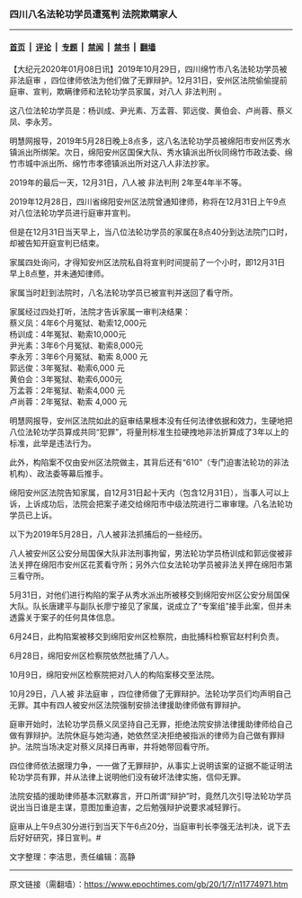 ### 四川八名法轮功学员遭冤判 法院欺瞒家人

---

#### [首页](../../../..?n11774971) &nbsp;|&nbsp; [评论](../../../../../epoch-comment?n11774971) &nbsp;|&nbsp; [专题](../../../../../epoch-special?n11774971) &nbsp;|&nbsp; [禁闻](../../../../../epoch-news?n11774971) &nbsp;|&nbsp; [禁书](../../../../../books?n11774971) &nbsp;|&nbsp; [翻墙](https://github.com/gfw-breaker/nogfw/blob/master/README.md?n11774971)


<div class="post_content" id="artbody" itemprop="articleBody">
 <!-- article content begin -->
 <p>
  【大纪元2020年01月08日讯】2019年10月29日，四川绵竹市八名法轮功学员被
  <ok href="https://www.epochtimes.com/gb/tag/%E9%9D%9E%E6%B3%95%E5%BA%AD%E5%AE%A1.html">
   非法庭审
  </ok>
  ，四位律师依法为他们做了无罪辩护。12月31日，安州区法院偷偷提前庭审、宣判，欺瞒律师和法轮功学员家属，对八人
  <ok href="https://www.epochtimes.com/gb/tag/%E9%9D%9E%E6%B3%95%E5%88%A4%E5%88%91.html">
   非法判刑
  </ok>
  。
 </p>
 <p>
  这八位法轮功学员是：杨训成、尹光素、万孟蓉、郭远俊、黄伯会、卢尚蓉、蔡义凤、李永芳。
 </p>
 <p>
  明慧网报导，2019年5月28日晚上8点多，这八名法轮功学员被绵阳市安州区秀水镇派出所绑架。次日，绵阳安州区国保大队、秀水镇派出所伙同绵竹市政法委、绵竹市城中派出所、绵竹市孝德镇派出所对这八人非法抄家。
 </p>
 <p>
  2019年的最后一天，12月31日，八人被
  <ok href="https://www.epochtimes.com/gb/tag/%E9%9D%9E%E6%B3%95%E5%88%A4%E5%88%91.html">
   非法判刑
  </ok>
  2年至4年半不等。
 </p>
 <p>
  2019年12月28日，四川省绵阳安州区法院曾通知律师，称将在12月31日上午9点对八位法轮功学员进行庭审并宣判。
 </p>
 <p>
  但是在12月31日当天早上，当八位法轮功学员的家属在8点40分到达法院门口时，却被告知开庭宣判已结束。
 </p>
 <p>
  家属四处询问，才得知安州区法院私自将宣判时间提前了一个小时，即12月31日早上8点整，并未通知律师。
 </p>
 <p>
  家属当时赶到法院时，八名法轮功学员已被宣判并送回了看守所。
 </p>
 <p>
  家属经过四处打听，法院才告诉家属一审判决结果：
  <br/>
  蔡义凤：4年6个月冤狱、勒索12,000元
  <br/>
  杨训成：4年冤狱、勒索10,000元
  <br/>
  尹光素：3年6个月冤狱、勒索8,000元
  <br/>
  李永芳：3年6个月冤狱、勒索 8,000 元
  <br/>
  郭远俊：3年冤狱、勒索6,000 元
  <br/>
  黄伯会：3年冤狱、勒索6,000元
  <br/>
  万孟蓉：2年冤狱、勒索4,000 元
  <br/>
  卢尚蓉：2年冤狱、勒索 4,000 元
 </p>
 <p>
  明慧网报导，安州区法院如此的庭审结果根本没有任何法律依据和效力，生硬地把八位法轮功学员算成共同“犯罪”，将量刑标准生拉硬拽地非法折算成了3年以上的标准，此举是违法行为。
 </p>
 <p>
  此外，构陷案不仅由安州区法院做主，其背后还有“610”（专门迫害法轮功的非法机构）、政法委等幕后推手。
 </p>
 <p>
  绵阳安州区法院告知家属，自12月31日起十天内（包含12月31日），当事人可以上诉，上诉成功后，法院会把案子递交给绵阳市中级法院进行二审审理。八名法轮功学员已上诉。
 </p>
 <p>
  以下为2019年5月28日，八人被非法抓捕后的一些经历。
 </p>
 <div class="ar_articleContent" id="ar_bArticleContent">
  <p>
   八人被安州区公安分局国保大队非法刑事拘留，男法轮功学员杨训成和郭远俊被非法关押在绵阳市安州区花荄看守所；另外六位女法轮功学员被非法关押在绵阳市第三看守所。
  </p>
  <p>
   5月31日，对他们进行构陷的案子从秀水派出所被移交到绵阳安州区公安分局国保大队。队长唐建平与副队长廖宁接见了家属，说成立了“专案组”接手此案，但并未透露关于案子的任何具体信息。
  </p>
  <p>
   6月24日，此构陷案被移交到绵阳安州区检察院，由批捕科检察官赵村利负责。
  </p>
  <p>
   6月28日，绵阳安州区检察院依然批捕了八人。
  </p>
  <p>
   10月9日，绵阳安州区检察院把对八人的构陷案移交至法院。
  </p>
  <p>
   10月29日，八人被
   <ok href="https://www.epochtimes.com/gb/tag/%E9%9D%9E%E6%B3%95%E5%BA%AD%E5%AE%A1.html">
    非法庭审
   </ok>
   ，四位律师做了无罪辩护。法轮功学员们均声明自己无罪。其中有四人被安州区法院强制安排法律援助律师做有罪辩护。
  </p>
  <p>
   庭审开始时，法轮功学员蔡义凤坚持自己无罪，拒绝法院安排法律援助律师给自己做有罪辩护。法院休庭与她沟通，她依然坚决拒绝被指派的律师为自己做有罪辩护。法院当场决定对蔡义凤择日再审，并将她带回看守所。
  </p>
  <p>
   四位律师依法据理力争，一一做了无罪辩护，从事实上说明该案的证据不能证明法轮功学员有罪，并从法律上说明他们没有破坏法律实施，信仰无罪。
  </p>
  <p>
   法院安插的援助律师基本沉默寡言，开口所谓“辩护”时，竟然几次引导法轮功学员说出当日谁是主谋，意图加重迫害，之后勉强辩护说要求减轻罪行。
  </p>
  <p>
   庭审从上午9点30分进行到当天下午6点20分，当庭审判长李强无法判决，说下去后好好研究，择日宣判。#
  </p>
  <p>
   文字整理：李洁思，责任编辑：高静
  </p>
 </div>
 <!-- article content end -->
 <div id="below_article_ad">
 </div>
</div>


---

原文链接（需翻墙）：https://www.epochtimes.com/gb/20/1/7/n11774971.htm